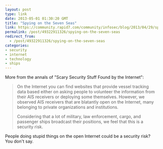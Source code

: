 ```yaml
---
layout: post
type: link
date: 2013-05-01 01:30:20 GMT
title: "Spying on the Seven Seas"
link: https://community.rapid7.com/community/infosec/blog/2013/04/29/spying-on-the-seven-seas-with-ais
permalink: /post/49322911326/spying-on-the-seven-seas
redirect_from: 
  - /post/49322911326/spying-on-the-seven-seas
categories:
- security
- internet
- technology
- ships
---
```

<p>More from the annals of "Scary Security Stuff Found by the Internet":</p><blockquote><p>On the Internet you can find websites that provide vessel tracking data based either on asking people to volunteer the information from their AIS receivers or deploying some themselves. However, we observed AIS receivers that are blatantly open on the Internet, many belonging to private organizations and institutions.</p><p>Considering that a lot of military, law enforcement, cargo, and passenger ships broadcast their positions, we feel that this is a security risk.</p></blockquote>
<p>People doing stupid things on the open Internet could be a security risk? You don't say.</p>